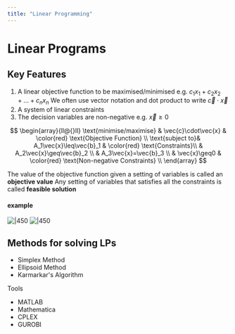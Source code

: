 ```yaml
---
title: "Linear Programming"
---
```


# Linear Programs
## Key Features
1. A linear objective function to be maximised/minimised
	e.g. $c_1x_1+c_2x_2+...+c_nx_n$
	We often use vector notation and dot product to write $\vec{c}\cdot\vec{x}$
2. A system of linear constraints
3. The decision variables are non-negative
	e.g. $\vec{x}\geq0$

$$
\begin{array}{ll@{}ll}
\text{minimise/maximise}  & \vec{c}\cdot\vec{x} & \color{red} \text{Objective Function} \\
\text{subject to}& A_1\vec{x}\leq\vec{b}_1 & \color{red} \text{Constraints}\\
                 & A_2\vec{x}\geq\vec{b}_2 \\
                 & A_3\vec{x}=\vec{b}_3 \\
                 & \vec{x}\geq0 & \color{red} \text{Non-negative Constraints} \\
\end{array}
$$

The value of the objective function given a setting of variables is called an **objective value**
Any setting of variables that satisfies all the constraints is called **feasible solution**

#### example
![|450](notes/Uni%20Content/Intelligent%20Agents/Images/Pasted%20image%2020221118153844.png)
![|450](notes/Uni%20Content/Intelligent%20Agents/Images/Pasted%20image%2020221118153910.png)

## Methods for solving LPs
- Simplex Method
- Ellipsoid Method
- Karmarkar's Algorithm

Tools
- MATLAB
- Mathematica
- CPLEX
- GUROBI